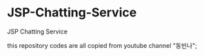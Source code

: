 # JSP-Chatting-Service
JSP Chatting Service

this repository codes are all copied from youtube channel "동빈나";
